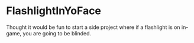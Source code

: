 # FlashlightInYoFace
Thought it would be fun to start a side project where if a flashlight is on in-game, you are going to be blinded.
